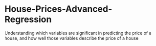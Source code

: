 # House-Prices-Advanced-Regression
Understanding which variables are significant in predicting the price of a house, and how well those variables describe the price of a house
